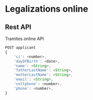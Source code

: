 # Legalizations online

## Rest API
Tramites online API

```javascript
POST applicant
{
    'ci': <number>,
    'dayOfBirth': <date>,
    'name': <String>,
    'fatherLastName': <String>,
    'motherLastName': <String>,
    'email': <String>,
    'cellphone': <number>,
    'phone': <number>,
}
```
